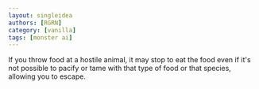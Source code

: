 ```yaml
---
layout: singleidea
authors: [RGRN]
category: [vanilla]
tags: [monster ai]
---
```

If you throw food at a hostile animal, it may stop to eat the food even if it's
not possible to pacify or tame with that type of food or that species, allowing
you to escape.
